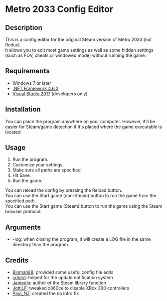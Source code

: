 # Metro 2033 Config Editor

## Description

This is a config editor for the original Steam version of Metro 2033 (not Redux).  
It allows you to edit most game settings as well as some hidden settings (such as FOV, cheats or windowed mode) without running the game.  

## Requirements

- Windows 7 or later
- [.NET Framework 4.6.2](https://www.microsoft.com/en-us/download/details.aspx?id=53344)
- [Visual Studio 2017](https://visualstudio.microsoft.com/vs/) (developers only)

## Installation

You can place the program anywhere on your computer. However, it'll be easier for Steam/game detection if it's placed where the game executable is located.

## Usage

1. Run the program.
2. Customize your settings.
3. Make sure all paths are specified.
4. Hit Save.
5. Run the game.

You can reload the config by pressing the Reload button.  
You can use the Start game (non-Steam) button to run the game from the specified path.  
You can use the Start game (Steam) button to run the game using the Steam browser protocol.  

## Arguments

- -log: when closing the program, it will create a LOG file in the same directory than the program.

## Credits

- [Binman88](http://www.tested.com/forums/games/10051-metro-2033-pc-config-file-edits/): provided some useful config file edits
- [cdorst](http://twitch.tv/cdorst): helped for the update notification system
- [Jamedjo](https://github.com/Jamedjo): author of the Steam library function
- [JottiLF](https://community.pcgamingwiki.com/files/file/416-nox360/): tweaked x360ce to disable XBox 360 controllers
- [Paul_NZ](https://community.pcgamingwiki.com/files/file/533-metro-2033-no-intro-fix/): created the no intro fix